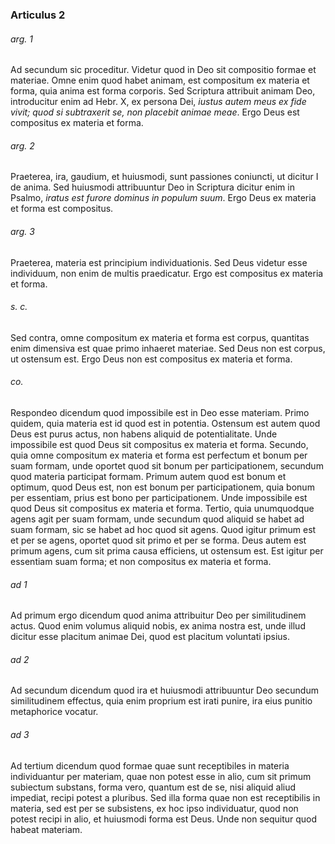 ### Articulus 2

###### arg. 1
Ad secundum sic proceditur. Videtur quod in Deo sit compositio formae et materiae. Omne enim quod habet animam, est compositum ex materia et forma, quia anima est forma corporis. Sed Scriptura attribuit animam Deo, introducitur enim ad Hebr. X, ex persona Dei, *iustus autem meus ex fide vivit; quod si subtraxerit se, non placebit animae meae*. Ergo Deus est compositus ex materia et forma.

###### arg. 2
Praeterea, ira, gaudium, et huiusmodi, sunt passiones coniuncti, ut dicitur I de anima. Sed huiusmodi attribuuntur Deo in Scriptura dicitur enim in Psalmo, *iratus est furore dominus in populum suum*. Ergo Deus ex materia et forma est compositus.

###### arg. 3
Praeterea, materia est principium individuationis. Sed Deus videtur esse individuum, non enim de multis praedicatur. Ergo est compositus ex materia et forma.

###### s. c.
Sed contra, omne compositum ex materia et forma est corpus, quantitas enim dimensiva est quae primo inhaeret materiae. Sed Deus non est corpus, ut ostensum est. Ergo Deus non est compositus ex materia et forma.

###### co.
Respondeo dicendum quod impossibile est in Deo esse materiam. Primo quidem, quia materia est id quod est in potentia. Ostensum est autem quod Deus est purus actus, non habens aliquid de potentialitate. Unde impossibile est quod Deus sit compositus ex materia et forma. Secundo, quia omne compositum ex materia et forma est perfectum et bonum per suam formam, unde oportet quod sit bonum per participationem, secundum quod materia participat formam. Primum autem quod est bonum et optimum, quod Deus est, non est bonum per participationem, quia bonum per essentiam, prius est bono per participationem. Unde impossibile est quod Deus sit compositus ex materia et forma. Tertio, quia unumquodque agens agit per suam formam, unde secundum quod aliquid se habet ad suam formam, sic se habet ad hoc quod sit agens. Quod igitur primum est et per se agens, oportet quod sit primo et per se forma. Deus autem est primum agens, cum sit prima causa efficiens, ut ostensum est. Est igitur per essentiam suam forma; et non compositus ex materia et forma.

###### ad 1
Ad primum ergo dicendum quod anima attribuitur Deo per similitudinem actus. Quod enim volumus aliquid nobis, ex anima nostra est, unde illud dicitur esse placitum animae Dei, quod est placitum voluntati ipsius.

###### ad 2
Ad secundum dicendum quod ira et huiusmodi attribuuntur Deo secundum similitudinem effectus, quia enim proprium est irati punire, ira eius punitio metaphorice vocatur.

###### ad 3
Ad tertium dicendum quod formae quae sunt receptibiles in materia individuantur per materiam, quae non potest esse in alio, cum sit primum subiectum substans, forma vero, quantum est de se, nisi aliquid aliud impediat, recipi potest a pluribus. Sed illa forma quae non est receptibilis in materia, sed est per se subsistens, ex hoc ipso individuatur, quod non potest recipi in alio, et huiusmodi forma est Deus. Unde non sequitur quod habeat materiam.

